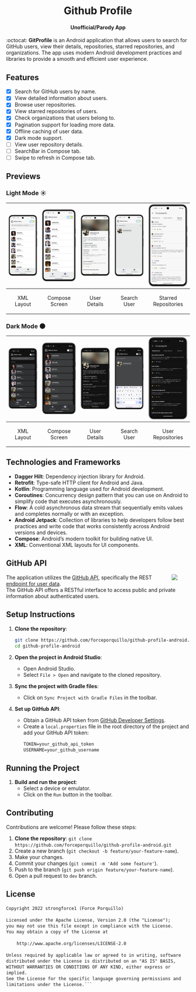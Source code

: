 <h1 align="center">Github Profile</h1>
<h4 align="center">Unofficial/Parody App</h4>
:octocat: <strong>GitProfile</strong> is an Android application that allows users to search for GitHub users, view their details, repositories, starred repositories, and organizations. The app uses modern Android development practices and libraries to provide a smooth and efficient user experience.

## Features
- [x] Search for GitHub users by name.
- [x] View detailed information about users.
- [x] Browse user repositories.
- [x] View starred repositories of users.
- [x] Check organizations that users belong to.
- [x] Pagination support for loading more data.
- [x] Offline caching of user data.
- [x] Dark mode support.
- [ ] View user repository details.
- [ ] SearchBar in Compose tab.
- [ ] Swipe to refresh in Compose tab.

## Previews
### Light Mode ☀️
| <img src="previews/Screenshot_20240818_131622.png" alt="Screenshot 2" width="170"/> | <img src="previews/Screenshot_20240818_134042.png" alt="Screenshot 2" width="170"/> | <img src="previews/Screenshot_20240818_133715.png" alt="Screenshot 2" width="170"/> | <img src="previews/Screenshot_20240818_133654.png" alt="Screenshot 2" width="170"/> | <img src="previews/Screenshot_20240818_131823.png" alt="Screenshot 2" width="170"/> |
|-------------------------------------------------------------------------------------|-------------------------------------------------------------------------------------|-------------------------------------------------------------------------------------|-------------------------------------------------------------------------------------|-------------------------------------------------------------------------------------|
| <p align="center">XML Layout</p>                                                    | <p align="center">Compose Screen</p>                                                | <p align="center">User Details</p>                                                  | <p align="center">Search User</p>                                                   | <p align="center">Starred Repositories</p>                                          |

### Dark Mode 🌑
| <img src="previews/Screenshot_20240818_131610.png" alt="Screenshot 2" width="170"/> | <img src="previews/Screenshot_20240818_134037.png" alt="Screenshot 2" width="170"/> | <img src="previews/Screenshot_20240818_131725.png" alt="Screenshot 2" width="170"/> | <img src="previews/Screenshot_20240818_131656.png" alt="Screenshot 2" width="170"/> | <img src="previews/Screenshot_20240818_133950.png" alt="Screenshot 2" width="170"/> |
|-------------------------------------------------------------------------------------|-------------------------------------------------------------------------------------|-------------------------------------------------------------------------------------|-------------------------------------------------------------------------------------|-------------------------------------------------------------------------------------|
| <p align="center">XML Layout</p>                                                    | <p align="center">Compose Screen</p>                                                | <p align="center">User Details</p>                                                  | <p align="center">Search User</p>                                                   | <p align="center">User Repositories</p>                                             |

## Technologies and Frameworks

- **Dagger Hilt**: Dependency injection library for Android.
- **Retrofit**: Type-safe HTTP client for Android and Java.
- **Kotlin**: Programming language used for Android development.
- **Coroutines**: Concurrency design pattern that you can use on Android to simplify code that executes asynchronously.
- **Flow**: A cold asynchronous data stream that sequentially emits values and completes normally or with an exception.
- **Android Jetpack**: Collection of libraries to help developers follow best practices and write code that works consistently across Android versions and devices.
- **Compose**: Android’s modern toolkit for building native UI.
- **XML**: Conventional XML layouts for UI components.

## GitHub API
<img src="https://github.githubassets.com/assets/GitHub-Mark-ea2971cee799.png" align="right" width="10%"/>

The application utilizes the [GitHub API](https://docs.github.com/en/rest?apiVersion=2022-11-28), specifically the REST [endpoint for user data](https://docs.github.com/en/rest/users/users?apiVersion=2022-11-28).
<br>
The GitHub API offers a RESTful interface to access public and private information about authenticated users.

## Setup Instructions

1. **Clone the repository**:
    ```sh
    git clone https://github.com/forceporquillo/github-profile-android.git
    cd github-profile-android
    ```

2. **Open the project in Android Studio**:
   - Open Android Studio.
   - Select `File > Open` and navigate to the cloned repository.

3. **Sync the project with Gradle files**:
   - Click on `Sync Project with Gradle Files` in the toolbar.

4. **Set up GitHub API**:
   - Obtain a GitHub API token from [GitHub Developer Settings](https://github.com/settings/tokens).
   - Create a `local.properties` file in the root directory of the project and add your GitHub API token:
     ```properties
     TOKEN=your_github_api_token
     USERNAME=your_github_username
     ```

## Running the Project
1. **Build and run the project**:
   - Select a device or emulator.
   - Click on the `Run` button in the toolbar.

## Contributing
Contributions are welcome! Please follow these steps:
1. **Clone the repository**: `git clone https://github.com/forceporquillo/github-profile-android.git`
1. Create a new branch (`git checkout -b feature/your-feature-name`).
2. Make your changes.
3. Commit your changes (`git commit -m 'Add some feature'`).
4. Push to the branch (`git push origin feature/your-feature-name`).
5. Open a pull request to `dev` branch.

## License
```text
Copyright 2022 strongforce1 (Force Porquillo)

Licensed under the Apache License, Version 2.0 (the "License");
you may not use this file except in compliance with the License.
You may obtain a copy of the License at

    http://www.apache.org/licenses/LICENSE-2.0

Unless required by applicable law or agreed to in writing, software
distributed under the License is distributed on an "AS IS" BASIS,
WITHOUT WARRANTIES OR CONDITIONS OF ANY KIND, either express or implied.
See the License for the specific language governing permissions and
limitations under the License.```